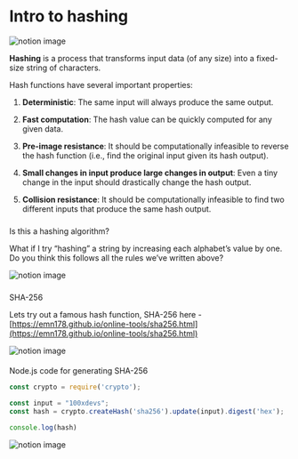 # Intro to hashing

![notion image](https://www.notion.so/image/https%3A%2F%2Fprod-files-secure.s3.us-west-2.amazonaws.com%2F085e8ad8-528e-47d7-8922-a23dc4016453%2Fe9035230-97ff-47a2-95c2-cb1ae8bd2895%2FScreenshot_2024-08-02_at_6.14.04_PM.png?table=block&id=274b6046-88ae-42fe-b728-8aafc0f523a1&cache=v2)

**Hashing** is a process that transforms input data (of any size) into a fixed-size string of characters.

Hash functions have several important properties:

1.  **Deterministic**: The same input will always produce the same output.

2.  **Fast computation**: The hash value can be quickly computed for any given data.

3.  **Pre-image resistance**: It should be computationally infeasible to reverse the hash function (i.e., find the original input given its hash output).

4.  **Small changes in input produce large changes in output**: Even a tiny change in the input should drastically change the hash output.

5.  **Collision resistance**: It should be computationally infeasible to find two different inputs that produce the same hash output.

### 

[](#f7fabb587b574dac87e8a0700666eef9 "Is this a hashing algorithm?")Is this a hashing algorithm?

What if I try “hashing” a string by increasing each alphabet’s value by one. Do you think this follows all the rules we’ve written above?

![notion image](https://www.notion.so/image/https%3A%2F%2Fprod-files-secure.s3.us-west-2.amazonaws.com%2F085e8ad8-528e-47d7-8922-a23dc4016453%2F5da1a6d2-5866-40a5-809e-266576024eaf%2FScreenshot_2024-08-02_at_6.23.53_PM.png?table=block&id=a4f5c83c-006e-4046-864f-9ffe4504b44b&cache=v2)

### 

[](#a50be7800e6d4bdc8b511621da9c6a72 "SHA-256")SHA-256

Lets try out a famous hash function, SHA-256 here - [https://emn178.github.io/online-tools/sha256.html](https://emn178.github.io/online-tools/sha256.html)

![notion image](https://www.notion.so/image/https%3A%2F%2Fprod-files-secure.s3.us-west-2.amazonaws.com%2F085e8ad8-528e-47d7-8922-a23dc4016453%2F07a6da45-5fd8-4ef9-9e8f-c7291edfeeab%2FScreenshot_2024-08-02_at_6.18.42_PM.png?table=block&id=1ffa4d75-2294-4d5f-924b-83148ae88dc6&cache=v2)

#### 

[](#f5b1c8dde9b54eadb7001fd046b3073c "Node.js code for generating SHA-256 ")Node.js code for generating SHA-256

```javascript
const crypto = require('crypto');

const input = "100xdevs";
const hash = crypto.createHash('sha256').update(input).digest('hex');

console.log(hash)
```

![notion image](https://www.notion.so/image/https%3A%2F%2Fprod-files-secure.s3.us-west-2.amazonaws.com%2F085e8ad8-528e-47d7-8922-a23dc4016453%2F05fae0f9-a8af-4e8e-b557-d599dedbbb31%2FScreenshot_2024-08-02_at_6.21.25_PM.png?table=block&id=0b8feeb0-1a7b-4a91-8b0a-4d1135976db4&cache=v2)